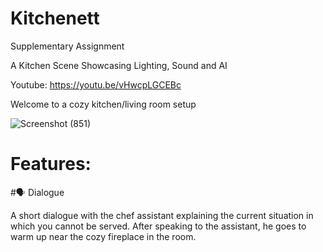 # Kitchenett
 Supplementary Assignment

A Kitchen Scene Showcasing Lighting, Sound and AI

Youtube: https://youtu.be/vHwcpLGCEBc

Welcome to a cozy kitchen/living room setup

![Screenshot (851)](https://github.com/2227500/Kitchenett/assets/115985919/ce322d31-ae6c-49da-afb2-adb04f610292)

# Features:

#🗣️ Dialogue

A short dialogue with the chef assistant explaining the current situation in which you cannot be served.
After speaking to the assistant, he goes to warm up near the cozy fireplace in the room.
